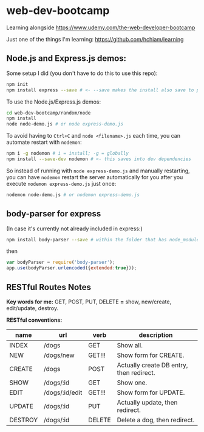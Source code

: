 # web-dev-bootcamp
Learning alongside https://www.udemy.com/the-web-developer-bootcamp

Just one of the things I'm learning: https://github.com/hchiam/learning

## Node.js and Express.js demos:

Some setup I did (you don't have to do this to use this repo):
```bash
npm init
npm install express --save # <- --save makes the install also save to package.json
```

To use the Node.js/Express.js demos:
```bash
cd web-dev-bootcamp/random/node
npm install
node node-demo.js # or node express-demo.js
```

To avoid having to `Ctrl+C` and `node <filename>.js` each time, you can automate restart with `nodemon`:
```bash
npm i -g nodemon # i = install; -g = globally
npm install --save-dev nodemon # <- this saves into dev dependencies
```

So instead of running with `node express-demo.js` and manually restarting, you can have `nodemon` restart the server automatically for you after you execute `nodemon express-demo.js` just once:

```bash
nodemon node-demo.js # or nodemon express-demo.js
```

## body-parser for express

(In case it's currently not already included in express:)

```bash
npm install body-parser --save # within the folder that has node_modules INSIDE of it
```

then

```js
var bodyParser = require('body-parser');
app.use(bodyParser.urlencoded({extended:true}));
```

## RESTful Routes Notes

**Key words for me:** GET, POST, PUT, DELETE **=** show, new/create, edit/update, destroy.

**RESTful conventions:**

| name      | url           | verb        | description
| ----------|---------------|-------------|------------------------------
| INDEX     | /dogs         | GET   | Show all.
| NEW       | /dogs/new     | GET!!!| Show form for CREATE.
| CREATE    | /dogs         | POST  | Actually create DB entry, then redirect.
| SHOW      | /dogs/:id     | GET   | Show one.
| EDIT      | /dogs/:id/edit| GET!!!| Show form for UPDATE.
| UPDATE    | /dogs/:id     | PUT   | Actually update, then redirect.
| DESTROY   | /dogs/:id     | DELETE| Delete a dog, then redirect.
